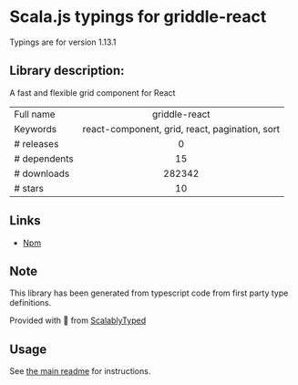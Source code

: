 
# Scala.js typings for griddle-react

Typings are for version 1.13.1

## Library description:
A fast and flexible grid component for React

|                    |                 |
| ------------------ | :-------------: |
| Full name          | griddle-react |
| Keywords           | react-component, grid, react, pagination, sort |
| # releases         | 0 |
| # dependents       | 15 |
| # downloads        | 282342 |
| # stars            | 10 |

## Links
- [Npm](https://www.npmjs.com/package/griddle-react)
    


## Note
This library has been generated from typescript code from first party type definitions.

Provided with :purple_heart: from [ScalablyTyped](https://github.com/oyvindberg/ScalablyTyped)

## Usage
See [the main readme](../../readme.md) for instructions.


